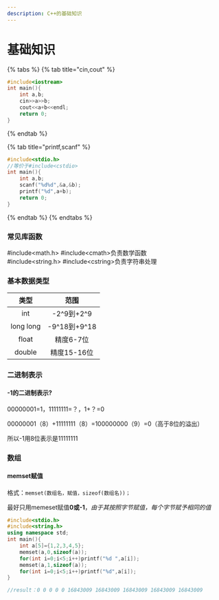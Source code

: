 ```yaml
---
description: C++的基础知识
---
```


# 基础知识

{% tabs %}
{% tab title="cin,cout" %}
```cpp
#include<iostream>
int main(){
    int a,b;
    cin>>a>>b;
    cout<<a+b<<endl;
    return 0;
}
```
{% endtab %}

{% tab title="printf,scanf" %}
```cpp
#include<stdio.h>
//等价于#include<cstdio>
int main(){
    int a,b;
    scanf("%d%d",&a,&b);
    printf("%d",a+b);
    return 0;
}
```
{% endtab %}
{% endtabs %}

### 常见库函数

\#include&lt;math.h&gt;    \#include&lt;cmath&gt;负责数学函数  
\#include&lt;string.h&gt;    \#include&lt;cstring&gt;负责字符串处理

### 基本数据类型

| 类型 | 范围 |
| :---: | :---: |
| int | -2^9到+2^9 |
| long long | -9^18到+9^18 |
| float | 精度6-7位 |
| double | 精度15-16位 |

### 二进制表示

#### -1的二进制表示?

00000001=1，11111111=？，1+？=0

00000001（8）+11111111（8）=100000000（9）=0（高于8位的溢出）

所以-1用8位表示是11111111

### 数组

#### memset赋值

格式：`memset(数组名，赋值，sizeof(数组名))；`

最好只用memeset赋值**0或-1**，_由于其按照字节赋值，每个字节赋予相同的值_

```cpp
#include<stdio.h>
#include<string.h>
using namespace std;
int main(){
	int a[5]={1,2,3,4,5};
	memset(a,0,sizeof(a));
	for(int i=0;i<5;i++)printf("%d ",a[i]);
	memset(a,1,sizeof(a));
	for(int i=0;i<5;i++)printf("%d",a[i]);
}

//result：0 0 0 0 0 16843009 16843009 16843009 16843009 16843009
```

